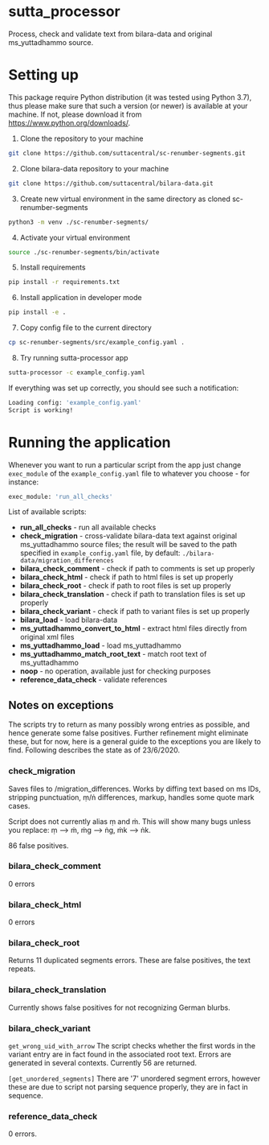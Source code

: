 # sutta_processor

Process, check and validate text from bilara-data and original ms_yuttadhammo source.

# Setting up

This package require Python distribution (it was tested using Python 3.7), thus please make sure that such a version (or newer) is available at your machine. If not, please download it from https://www.python.org/downloads/.

1. Clone the repository to your machine

```bash
git clone https://github.com/suttacentral/sc-renumber-segments.git
```

2. Clone bilara-data repository to your machine

```bash
git clone https://github.com/suttacentral/bilara-data.git
```

3. Create new virtual environment in the same directory as cloned sc-renumber-segments

```bash
python3 -m venv ./sc-renumber-segments/
```

4. Activate your virtual environment

```bash
source ./sc-renumber-segments/bin/activate
```

5. Install requirements

```bash
pip install -r requirements.txt
```

6. Install application in developer mode

```bash
pip install -e .
```

7. Copy config file to the current directory

```bash
cp sc-renumber-segments/src/example_config.yaml .
```

8. Try running sutta-processor app

```bash
sutta-processor -c example_config.yaml
```

If everything was set up correctly, you should see such a notification:

```bash
Loading config: 'example_config.yaml'
Script is working!
```
# Running the application

Whenever you want to run a particular script from the app just change  `exec_module` of the `example_config.yaml` file to whatever you choose - for instance:

```bash
exec_module: 'run_all_checks'
```


List of available scripts:

- **run_all_checks** - run all available checks
- **check_migration** - cross-validate bilara-data text against original ms_yuttadhammo source files; the result will be saved to the path specified in `example_config.yaml` file, by default: `./bilara-data/migration_differences`
- **bilara_check_comment** - check if path to comments is set up properly
- **bilara_check_html** - check if path to html files is set up properly
- **bilara_check_root** - check if path to root files is set up properly
- **bilara_check_translation** - check if path to translation files is set up properly
- **bilara_check_variant** - check if path to variant files is set up properly
- **bilara_load** - load bilara-data
- **ms_yuttadhammo_convert_to_html** - extract html files directly from original xml files
- **ms_yuttadhammo_load** - load ms_yuttadhammo
- **ms_yuttadhammo_match_root_text** - match root text of ms_yuttadhammo
- **noop** - no operation, available just for checking purposes
- **reference_data_check** - validate references

## Notes on exceptions

The scripts try to return as many possibly wrong entries as possible, and hence generate some false positives. Further refinement might eliminate these, but for now, here is a general guide to the exceptions you are likely to find. Following describes the state as of 23/6/2020.

### check_migration

Saves files to /migration_differences. Works by diffing text based on ms IDs, stripping punctuation, ṃ/ṅ differences, markup, handles some quote mark cases.

Script does not currently alias ṃ and ṁ. This will show many bugs unless you replace: ṃ --> ṁ, ṁg --> ṅg, ṁk --> ṅk.

86 false positives.

### bilara_check_comment

0 errors

### bilara_check_html

0 errors

### bilara_check_root

Returns 11 duplicated segments errors. These are false positives, the text repeats.

### bilara_check_translation

Currently shows false positives for not recognizing German blurbs.

### bilara_check_variant

`get_wrong_uid_with_arrow`
The script checks whether the first words in the variant entry are in fact found in the associated root text. Errors are generated in several contexts. Currently 56 are returned.

`[get_unordered_segments]`
There are '7' unordered segment errors, however these are due to script not parsing sequence properly, they are in fact in sequence.

### reference_data_check

0 errors.
